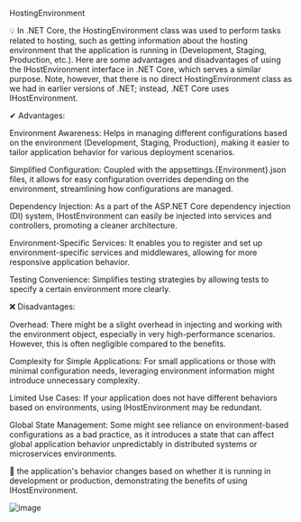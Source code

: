 
HostingEnvironment

💡 In .NET Core, the HostingEnvironment class was used to perform tasks related to hosting, such as getting information about the hosting environment that the application is running in (Development, Staging, Production, etc.). Here are some advantages and disadvantages of using the IHostEnvironment interface in .NET Core, which serves a similar purpose. Note, however, that there is no direct HostingEnvironment class as we had in earlier versions of .NET; instead, .NET Core uses IHostEnvironment.

✔ Advantages:

Environment Awareness: Helps in managing different configurations based on the environment (Development, Staging, Production), making it easier to tailor application behavior for various deployment scenarios.

Simplified Configuration: Coupled with the appsettings.{Environment}.json files, it allows for easy configuration overrides depending on the environment, streamlining how configurations are managed.

Dependency Injection: As a part of the ASP.NET Core dependency injection (DI) system, IHostEnvironment can easily be injected into services and controllers, promoting a cleaner architecture.

Environment-Specific Services: It enables you to register and set up environment-specific services and middlewares, allowing for more responsive application behavior.

Testing Convenience: Simplifies testing strategies by allowing tests to specify a certain environment more clearly.

❌ Disadvantages:

Overhead: There might be a slight overhead in injecting and working with the environment object, especially in very high-performance scenarios. However, this is often negligible compared to the benefits.

Complexity for Simple Applications: For small applications or those with minimal configuration needs, leveraging environment information might introduce unnecessary complexity.

Limited Use Cases: If your application does not have different behaviors based on environments, using IHostEnvironment may be redundant.

Global State Management: Some might see reliance on environment-based configurations as a bad practice, as it introduces a state that can affect global application behavior unpredictably in distributed systems or microservices environments.

🔎 the application's behavior changes based on whether it is running in development or production, demonstrating the benefits of using IHostEnvironment.

![image](https://github.com/user-attachments/assets/7d89a558-46b2-4b0e-86fc-099da858a1e3)
